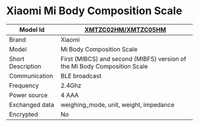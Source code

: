 # Xiaomi Mi Body Composition Scale

|Model Id|[XMTZC02HM/XMTZC05HM](https://github.com/theengs/decoder/blob/development/src/devices/XMTZC05HM_json.h)|
|-|-|
|Brand|Xiaomi|
|Model|Mi Body Composition Scale|
|Short Description|First (MIBCS) and second (MIBFS) version of the Mi Body Composition Scale|
|Communication|BLE broadcast|
|Frequency|2.4Ghz|
|Power source|4 AAA|
|Exchanged data|weighing_mode, unit, weight, impedance|
|Encrypted|No|
